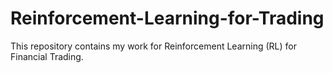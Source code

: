 # Reinforcement-Learning-for-Trading
This repository contains my work for Reinforcement Learning (RL) for Financial Trading.
